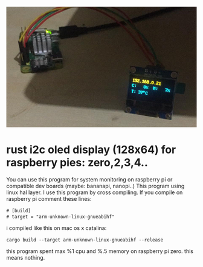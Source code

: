![rust oled display example](images/o1.jpeg)
# rust i2c oled display (128x64) for raspberry pies: zero,2,3,4..

You can use this program for system monitoring on raspberry pi or compatible dev boards (maybe: bananapi, nanopi..)
This program using linux hal layer. I use this program by cross compiling. If you compile on raspberry pi
comment these lines:

```
# [build]
# target = "arm-unknown-linux-gnueabihf"
```

i compiled like this on mac os x catalina:
```
cargo build --target arm-unknown-linux-gnueabihf --release
```

this program spent max %1 cpu and %.5 memory on raspberry pi zero. this means nothing. 

